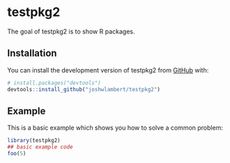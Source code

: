 
# testpkg2

<!-- badges: start -->
<!-- badges: end -->

The goal of testpkg2 is to show R packages.

## Installation

You can install the development version of testpkg2 from [GitHub](https://github.com/) with:

``` r
# install.packages("devtools")
devtools::install_github("joshwlambert/testpkg2")
```

## Example

This is a basic example which shows you how to solve a common problem:

``` r
library(testpkg2)
## basic example code
foo(5)
```

